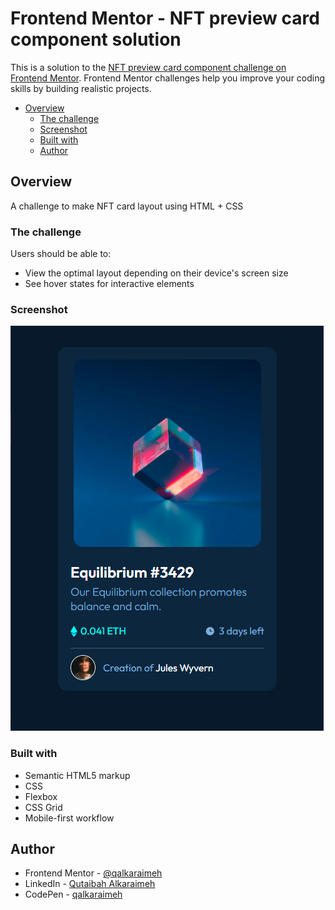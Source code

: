 # Frontend Mentor - NFT preview card component solution

This is a solution to the [NFT preview card component challenge on Frontend Mentor](https://www.frontendmentor.io/challenges/nft-preview-card-component-SbdUL_w0U). Frontend Mentor challenges help you improve your coding skills by building realistic projects.

- [Overview](#overview)
  - [The challenge](#the-challenge)
  - [Screenshot](#screenshot)
  - [Built with](#built-with)
  - [Author](#author)

## Overview

A challenge to make NFT card layout using HTML + CSS

### The challenge

Users should be able to:

- View the optimal layout depending on their device's screen size
- See hover states for interactive elements

### Screenshot

![](./nft-screenshot.png)

### Built with

- Semantic HTML5 markup
- CSS
- Flexbox
- CSS Grid
- Mobile-first workflow

## Author

- Frontend Mentor - [@qalkaraimeh](https://www.frontendmentor.io/profile/qalkaraimeh)
- LinkedIn - [Qutaibah Alkaraimeh](https://www.linkedin.com/in/qutaibah-alkaraimeh-58aba0199)
- CodePen - [qalkaraimeh](https://codepen.io/qalkaraimeh/pens/public)
